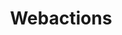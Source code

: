 ---
title: Webactions
excerpt: "Guides on implementing different types of user interaction from one site to another"
categories: browse
tags: [Interaction with others,Sub,Webactions]
primary_tag: Interaction with others
secondary_tag: Webactions
comments: false
share: true
identifier: interaction

---